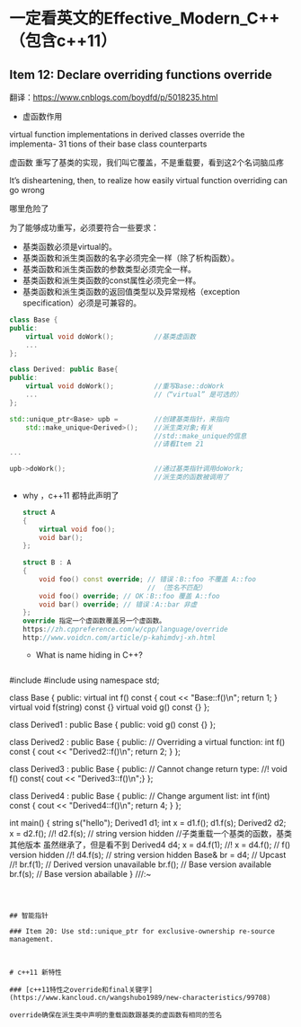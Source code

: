 # 一定看英文的Effective_Modern_C++（包含c++11）



## Item 12: Declare overriding functions override 



翻译：https://www.cnblogs.com/boydfd/p/5018235.html

- 虚函数作用

virtual function implementations in derived classes override the implementa-
31 tions of their base class counterparts 

虚函数 重写了基类的实现，我们叫它覆盖，不是重载要，看到这2个名词脑瓜疼



It’s disheartening, then, to realize how easily  virtual function overriding can go wrong 

哪里危险了

为了能够成功重写，必须要符合一些要求：

- 基类函数必须是virtual的。
- 基类函数和派生类函数的名字必须完全一样（除了析构函数）。
- 基类函数和派生类函数的参数类型必须完全一样。
- 基类函数和派生类函数的const属性必须完全一样。
- 基类函数和派生类函数的返回值类型以及异常规格（exception specification）必须是可兼容的。

~~~c++
class Base {
public:
    virtual void doWork();          //基类虚函数
    ...
};

class Derived: public Base{
public:
    virtual void doWork();          //重写Base::doWork
    ...                             //（“virtual” 是可选的）
};

std::unique_ptr<Base> upb =         //创建基类指针，来指向
    std::make_unique<Derived>();    //派生类对象;有关
                                    //std::make_unique的信息
                                    //请看Item 21
...

upb->doWork();                      //通过基类指针调用doWork;
                                    //派生类的函数被调用了
~~~



- why ，c++11 都特此声明了

  ~~~c++
  struct A
  {
      virtual void foo();
      void bar();
  };
   
  struct B : A
  {
      void foo() const override; // 错误：B::foo 不覆盖 A::foo
                                 // （签名不匹配）
      void foo() override; // OK：B::foo 覆盖 A::foo
      void bar() override; // 错误：A::bar 非虚
  };
  override 指定一个虚函数覆盖另一个虚函数。
  https://zh.cppreference.com/w/cpp/language/override
  http://www.voidcn.com/article/p-kahimdvj-xh.html
  
  ~~~

  

  - What is name hiding in C++?

  ~~~c++
#include <iostream>
  #include <string>
using namespace std;
  
  class Base {
  public:
    virtual int f() const { 
      cout << "Base::f()\n"; 
      return 1; 
    }
    virtual void f(string) const {}
    virtual void g() const {}
  };
  
  class Derived1 : public Base {
  public:
    void g() const {}
  };
  
  class Derived2 : public Base {
  public:
    // Overriding a virtual function:
    int f() const { 
      cout << "Derived2::f()\n"; 
      return 2;
    }
  };
  
  class Derived3 : public Base {
  public:
    // Cannot change return type:
    //! void f() const{ cout << "Derived3::f()\n";}
  };
  
  class Derived4 : public Base {
  public:
    // Change argument list:
    int f(int) const { 
      cout << "Derived4::f()\n"; 
      return 4; 
    }
  };
  
  int main() {
    string s("hello");
    Derived1 d1;
    int x = d1.f();
    d1.f(s);
    Derived2 d2;
    x = d2.f();
  //!  d2.f(s); // string version hidden
    //子类重载一个基类的函数，基类其他版本 虽然继承了，但是看不到
    Derived4 d4;
    x = d4.f(1);
  //!  x = d4.f(); // f() version hidden
  //!  d4.f(s); // string version hidden
    Base& br = d4; // Upcast
  //!  br.f(1); // Derived version unavailable
    br.f(); // Base version available
    br.f(s); // Base version abailable
  } ///:~
  ~~~
  
  
  
  ## 智能指针
  
  ### Item 20: Use std::unique_ptr for exclusive-ownership re-source management. 



# c++11 新特性

### [c++11特性之override和final关键字](https://www.kancloud.cn/wangshubo1989/new-characteristics/99708)

override确保在派生类中声明的重载函数跟基类的虚函数有相同的签名